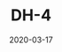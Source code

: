 ---
title: DH-4
date: 2020-03-17
tags: ["crypto"]
categories: ["算法"]
img: dh-4 非对称加密
toc: true
draft: true
---